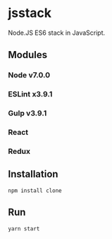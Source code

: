 # jsstack

Node.JS ES6 stack in JavaScript.

## Modules
### Node v7.0.0
### ESLint x3.9.1
### Gulp v3.9.1
### React 
### Redux


## Installation

    npm install clone

## Run

    yarn start